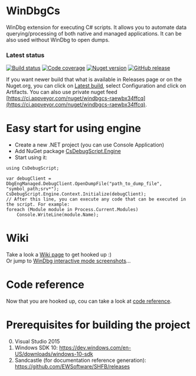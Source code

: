 # WinDbgCs
WinDbg extension for executing C# scripts.
It allows you to automate data querying/processing of both native and managed applications.
It can be also used without WinDbg to open dumps.

### Latest status
[![Build status](https://ci.appveyor.com/api/projects/status/d2j4lxglq0tl1x1i/branch/grlap?svg=true)](https://ci.appveyor.com/project/southpolenator/windbgcs/branch/grlap)
[![Code coverage](https://img.shields.io/codecov/c/github/southpolenator/WinDbgCs.svg)](https://codecov.io/github/southpolenator/WinDbgCs)
[![Nuget version](https://img.shields.io/nuget/v/csdebugscript.engine.svg?style=flat)](https://www.nuget.org/packages/csdebugscript.engine/)
[![GitHub release](https://img.shields.io/github/release/southpolenator/windbgcs.svg?style=flat)](https://github.com/southpolenator/WinDbgCs/releases/latest)

If you want newer build that what is available in Releases page or on the Nuget.org, you can click on [Latest build](https://ci.appveyor.com/project/southpolenator/windbgcs/branch/master), select Configuration and click on Artifacts. You can also use private nuget feed [https://ci.appveyor.com/nuget/windbgcs-raewbx34ffcq](https://ci.appveyor.com/nuget/windbgcs-raewbx34ffcq).

# Easy start for using engine
* Create a new .NET project (you can use Console Application)
* Add NuGet package [CsDebugScript.Engine](https://www.nuget.org/packages/CsDebugScript.Engine)
* Start using it:

```
using CsDebugScript;

var debugClient = DbgEngManaged.DebugClient.OpenDumpFile("path_to_dump_file", "symbol_path;srv*");
CsDebugScript.Engine.Context.Initialize(debugClient);
// After this line, you can execute any code that can be executed in the script. For example:
foreach (Module module in Process.Current.Modules)
    Console.WriteLine(module.Name);
```

# Wiki
Take a look a [Wiki page](https://github.com/southpolenator/WinDbgCs/wiki) to get hooked up :)  
Or jump to [WinDbg interactive mode screenshots](https://github.com/southpolenator/WinDbgCs/wiki/WinDbg-interactive-mode-screenshots)...

# Code reference
Now that you are hooked up, cou can take a look at [code reference](http://southpolenator.github.io/WinDbgCsReference/).

# Prerequisites for building the project
0. Visual Studio 2015
1. Windows SDK 10: https://dev.windows.com/en-US/downloads/windows-10-sdk
2. Sandcastle (for documentation reference generation): https://github.com/EWSoftware/SHFB/releases
